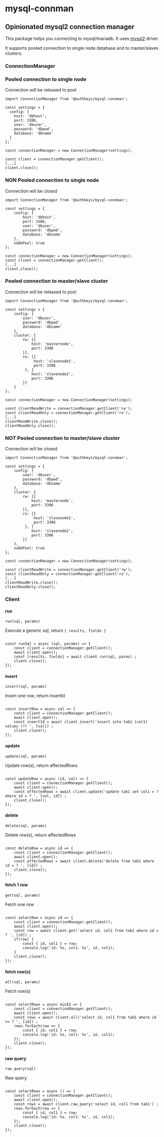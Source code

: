 # mysql-connman

## Opinionated mysql2 connection manager

This package helps you connecting to mysql/mariadb. It uses [mysql2](https://www.npmjs.com/package/mysql2) driver.

It supports pooled connection to single node database and to master/slaves clusters.

### ConnectionManager

### Pooled connection to single node

Connection will be released to pool 

```
import ConnectionManager from '@authkeys/mysql-connman';

const settings = {
  config: {
    host: 'dbhost',
    port: 3306,
    user: 'dbuser',
    password: 'dbpwd',
    database: 'dbname'
  }
};

const connectionManager = new ConnectionManager(settings);

const client = connectionManager.getClient();
[...]
client.close();

```

### NON Pooled connection to single node

Connection will be closed

```
import ConnectionManager from '@authkeys/mysql-connman';

const settings = {
    config: {
        host: 'dbhost',
        port: 3306,
        user: 'dbuser',
        password: 'dbpwd',
        database: 'dbname'
    },
    noDbPool: true
};

const connectionManager = new ConnectionManager(settings);
const client = connectionManager.getClient();
[...]
client.close();

```

### Pooled connection to master/slave cluster

Connection will be released to pool 

```
import ConnectionManager from '@authkeys/mysql-connman';

const settings = {
    config: {
        user: 'dbuser',
        password: 'dbpwd',
        database: 'dbname'
    },
    cluster: {
        rw: [{
            host: 'masternode',
            port: 3306
        }],
        ro: [{
             host: 'slavenode1',
             port: 3306
         }, {
            host: 'slavenode2',
            port: 3306
        }]
    }
};

const connectionManager = new ConnectionManager(settings);

const clientReadWrite = connectionManager.getClient('rw');
const clientReadOnly = connectionManager.getClient('ro');
[...]
clientReadWrite.close();
clientReadOnly.close();
```

### NOT Pooled connection to master/slave cluster

Connection will be closed

```
import ConnectionManager from '@authkeys/mysql-connman';

const settings = {
    config: {
        user: 'dbuser',
        password: 'dbpwd',
        database: 'dbname'
    },
    cluster: {
        rw: [{
            host: 'masternode',
            port: 3306
        }],
        ro: [{
             host: 'slavenode1',
             port: 3306
         }, {
            host: 'slavenode2',
            port: 3306
        }]
    },
    noDbPool: true
};

const connectionManager = new ConnectionManager(settings);

const clientReadWrite = connectionManager.getClient('rw');
const clientReadOnly = connectionManager.getClient('ro');
[...]
clientReadWrite.close();
clientReadOnly.close();
```

### Client 

#### run

`run(sql, params)`
   
Execute a generic sql, return `{ results, fields }` 


```

const runSql = async (sql, params) => {
    const client = connectionManager.getClient();
    await client.open();
    const {results, fields} = await client.run(sql, parms) ;
    client.close();
});

```

#### insert

`insert(sql, params)`  

Insert one row, return insertId

```

const insertRow = async val => {
    const client = connectionManager.getClient();
    await client.open();
    const insertId = await client.insert('insert into tab1 (col1) values (?) ', [val]) ;
    client.close();
});

```

#### update

`update(sql, params)`  

Update row(s), return affectedRows

```

const updateRow = async (id, val) => {
    const client = connectionManager.getClient();
    await client.open();
    const affectedRows = await client.update('update tab1 set col1 = ? where id = ? ', [val, id]) ;
    client.close();
});

```

#### delete

`delete(sql, params)`  

Delete row(s), return affectedRows

```

const deleteRow = async id => {
    const client = connectionManager.getClient();
    await client.open();
    const affectedRows = await client.delete('delete from tab1 where id = ? ', [id]) ;
    client.close();
});

```

#### fetch 1 row

`get(sql, params)`   

Fetch one row

```

const selectRow = async id => {
    const client = connectionManager.getClient();
    await client.open();
    const row = await client.get('select id, col1 from tab1 where id = ? ', [id]) ;
    if(row) {
        const { id, col1 } = row;
        console.log('id: %s, col1: %s', id, col1);
    }
    client.close();
});

```


#### fetch row(s)

`all(sql, params)`   

Fetch row(s)

```

const selectRows = async minId => {
    const client = connectionManager.getClient();
    await client.open();
    const rows = await client.all('select id, col1 from tab1 where id >= ? ', [id]) ;
    rows.forEach(row => {
        const { id, col1 } = row;
        console.log('id: %s, col1: %s', id, col1);
    });
    client.close();
});

```

#### raw query

`raw_query(sql)`

Raw query

```

const selectRows = async () => {
    const client = connectionManager.getClient();
    await client.open();
    const rows = await client.raw_query('select id, col1 from tab1') ;
    rows.forEach(row => {
        const { id, col1 } = row;
        console.log('id: %s, col1: %s', id, col1);
    });
    client.close();
});

```
